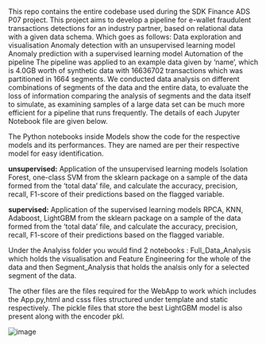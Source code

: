 This repo contains the entire codebase used during the SDK Finance ADS P07 project.
This project aims to develop a pipeline for e-wallet fraudulent transactions detections for an industry partner, based on relational data with a given data schema. Which goes as follows:
Data exploration and visualisation
Anomaly detection with an unsupervised learning model
Anomaly prediction with a supervised learning model
Automation of the pipeline
The pipeline was applied to an example data given by ‘name’, which is 4.0GB worth of synthetic data with 16636702 transactions which was partitioned in 1664 segments. We conducted data analysis on different combinations of segments of the data and the entire data, to evaluate the loss of information comparing the analysis of segments and the data itself to simulate, as examining samples of a large data set can be much more efficient for a pipeline that runs frequently. The details of each Jupyter Notebook file are given below. 

The Python notebooks inside Models show the code for the respective models and its performances. They are named are per their respective model for easy identification.
 
 **unsupervised:**
    Application of the unsupervised learning models Isolation Forest, one-class SVM from the sklearn package on a sample of the data formed from the ‘total data’ file, and calculate the accuracy, precision, recall, F1-score of their predictions based on the flagged variable.
  
  **supervised:**
    Application of the supervised learning models RPCA, KNN, Adaboost,  LightGBM from the sklearn package on a sample of the data formed from the ‘total data’ file, and calculate the accuracy, precision, recall, F1-score of their predictions based on the flagged variable.

Under the Analyiss folder you would find 2 notebooks : Full_Data_Analysis which holds the visualisation and Feature Engineering for the whole of the data and then Segment_Analysis that holds the analsis only for a selected segment of the data.

The other files are the files required for the WebApp to work which includes the App.py,html and csss files structured under template and static respectively.
The pickle files that store the best LightGBM model is also present along with the encoder pkl.


![image](https://github.com/JITHIN-ANTONY-JOSEPH/ADS/assets/49895934/2097feb3-676e-40cb-b141-3aa3e670dbe1)

